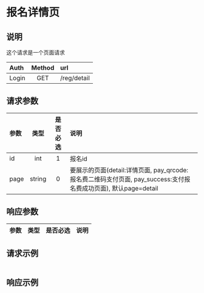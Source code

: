 # 报名详情页

## 说明

这个请求是一个页面请求

|  Auth  |  Method  |  url  |
| :----  | :----:   | :---- |
|  Login  |  GET  |  /reg/detail  |

## 请求参数

|  参数  |  类型  |  是否必选  |  说明  |
| :---- | :----: | :----:   | :----  |
| id | int | 1 | 报名id |
| page | string | 0 | 要展示的页面(detail:详情页面, pay_qrcode: 报名费二维码支付页面, pay_success:支付报名费成功页面), 默认page=detail  |

## 响应参数

|  参数  |  类型  |  是否必选  |  说明  |
| :---- | :----: | :----:   | :----  |


## 请求示例

```

```

## 响应示例

```

```